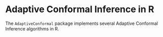# Adaptive Conformal Inference in R

The `AdaptiveConformal` package implements several Adaptive Conformal
Inference algorithms in R.
